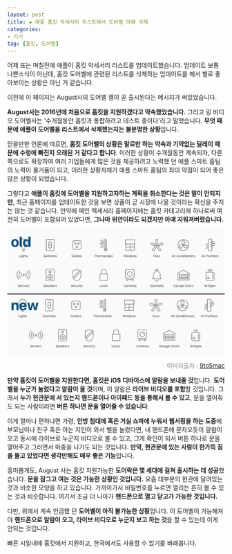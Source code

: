```yaml
---  
layout: post  
title: ✚ 애플 홈킷 악세서리 리스트에서 도어벨 아얘 삭제
categories:
- 기기
tag: [홈킷, 도어벨]
---  
```

<p class="drop-korean">
어제 또는 며칠전에 애플이 홈킷 악세서리 리스트를 업데이트했습니다. 업데이트 보통 나쁜소식이 아닌데, 홈킷 도어벨에 관련된 리스트를 삭제하는 업데이트를 해서 별로 좋아보이는 상황은 아닌 거 같습니다.
</p>
이전에 이 페이지는 August사의 도어벨 캠이 곧 출시된다는 메시지가 써있었습니다.

**August사는 2016년에 처음으로 홈킷을 지원하겠다고 약속했었습니다.** 그리고 링 비디오 도어벨사는 '수개월동안 홈킷과 통합하려고 테스트 중이다'라고 말했습니다. **무엇 때문에 애플이 도어벨을 리스트에서 삭제했는지는 불분명한 상황**입니다.

믿을만한 언론에 따르면, **홈킷 도어벨의 상황은 말로만 하는 약속과 기약없는 딜레이 때문에 수렁에 빠진지 오래된 거 같다고 합니다**. 이러한 상황이 수개월동안 계속되자, 다른 쪽으로도 확장하여 여러 기업들에게 많은 것을 제공하려고 노력했 던 애플 스마트 홈팀의 노력이 물거품이 되고, 이러한 상황자체가 애플 스마트 홈팀의 최대 약점이 되어 좋은 않은 상황이 되었습니다.

그렇다고 **애플이 홈킷에 도어벨을 지원하고자하는 계획을 취소한다는 것은 말이 안되지만**, 최근 홈페이지를 업데이트한 것을 보면 상품이 곧 시장에 나올 것이라는 확신을 주지는 않는 것 같습니다. 만약에 메인 엑세서리 홈페이지에는 홈킷 카테고리에 하나로써 여전히 도어벨이 포함되어 있었다면, **그나마 위안이라도 되겠지만 아얘 지워져버렸습니다.**

<div class="markdown-image">
<img src="/assets/article_images/2018-07-19-doorbell/1.jpg" alt="" align="middle"/><p style="text-align:right;  color:#878787"> 이미지출처 : <a href="https://9to5mac.com/2018/07/18/homekit-doorbell-removed/"> 9to5mac </a></p> </div>

**만약 홈킷이 도어벨을 지원한다면, 홈킷은 iOS 디바이스에 알람을 보내줄 것**입니다. **도어벨을 누군가 눌렀다고 알람이 올 것**이며, 이 알람은 **라이브 비디오를 포함**할 것입니다. 그래서 **누가 현관문에 서 있는지 핸드폰이나 아이패드 등을 통해서 볼 수 있고**, 문을 열어줘도 되는 사람이라면 **버튼 하나면 문을 열어줄 수 있습니다**.

이게 얼마나 편하냐면 가령, **안방 침대에 혹은 거실 쇼파에 누워서 웹서핑을 하는 도중**에 부모님이나 친구 혹은 아는 지인이 와서 벨을 눌렀다면, 내 핸드폰에 문자오듯이 알람이 오고 동시에 라이브로 누군지 비디오로 볼 수 있고, 그게 확인이 되서 버튼 하나로 문을 열어주고 그러면서 마중을 나가도 되는 것입니다. **만약, 현관문에 있는 사람이 한가득 짐을 들고 있었다면 생각만해도 매우 좋은 기능**입니다.

흥미롭게도, August 사는 홈킷 지원가능한 **도어락은 몇 세대에 걸쳐 출시하는 데 성공**했습니다. **문을 잠그고 여는 것은 가능한 상황인 것입니다.** 요즘 대부분의 현관에 달려있는 것과 비슷한 모양을 하고 있습니다. 가까이가서 비밀번호를 누르면 열리는 흔히 볼 수 있는 것과 비슷합니다. 여기서 조금 더 나아가 **핸드폰으로 열고 닫고가 가능한 것입니다.**

다만, 위에서 계속 언급했 던 **도어벨이 아직 불가능한 상황**입니다. 이 도어벨이 가능해져야 **핸드폰으로 알람이 오고, 라이브 비디오로 누군지 보고 하는 것**을 할 수 있는데 이게 안되는 것입니다.

빠른 시일내에 홈킷에서 지원하고, 한국에서도 사용할 수 있기를 바래봅니다.
